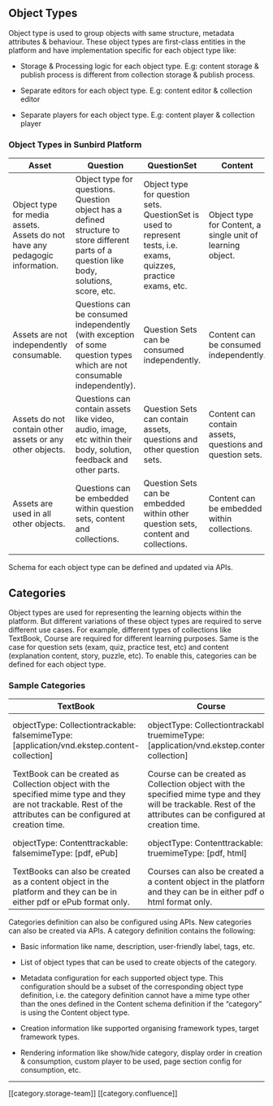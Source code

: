
## Object Types
Object type is used to group objects with same structure, metadata attributes & behaviour. These object types are first-class entities in the platform and have implementation specific for each object type like:


* Storage & Processing logic for each object type. E.g: content storage & publish process is different from collection storage & publish process.


* Separate editors for each object type. E.g: content editor & collection editor


* Separate players for each object type. E.g: content player & collection player




### Object Types in Sunbird Platform


|  **Asset**  |  **Question**  |  **QuestionSet**  |  **Content**  |  **Collection**  | 
|  --- |  --- |  --- |  --- |  --- | 
| Object type for media assets. Assets do not have any pedagogic information. | Object type for questions. Question object has a defined structure to store different parts of a question like body, solutions, score, etc.  | Object type for question sets. QuestionSet is used to represent tests, i.e. exams, quizzes, practice exams, etc.  | Object type for Content, a single unit of learning object.  | Object type for a collection of learning objects. | 
| Assets are not independently consumable. | Questions can be consumed independently (with exception of some question types which are not consumable independently). | Question Sets can be consumed independently. | Content can be consumed independently. | Collections can be consumed independently. | 
| Assets do not contain other assets or any other objects. | Questions can contain assets like video, audio, image, etc within their body, solution, feedback and other parts. | Question Sets can contain assets, questions and other question sets.  | Content can contain assets, questions and question sets. | Collections can contain assets, questions, question sets, content, and other collections. | 
| Assets are used in all other objects. | Questions can be embedded within question sets, content and collections. | Question Sets can be embedded within other question sets, content and collections. | Content can be embedded within collections. | Collections can be embedded in other collections. | 
|  |  |  |  |  | 

Schema for each object type can be defined and updated via APIs.


## Categories
Object types are used for representing the learning objects within the platform. But different variations of these object types are required to serve different use cases. For example, different types of collections like TextBook, Course are required for different learning purposes. Same is the case for question sets (exam, quiz, practice test, etc) and content (explanation content, story, puzzle, etc). To enable this, categories can be defined for each object type.


### Sample Categories


|  **TextBook**  |  **Course**  |  **Practice Quiz**  |  **QuestionPaper**  |  **Exam**  | 
|  --- |  --- |  --- |  --- |  --- | 
| objectType: Collectiontrackable: falsemimeType: \[application/vnd.ekstep.content-collection] | objectType: Collectiontrackable: truemimeType: \[application/vnd.ekstep.content-collection] | objectType: QuestionSetmimeType: \[QuML, ECML]showFeedback: trueallowRetry: true | objectType: QuestionSetmimeType: \[QuML] | objectType: QuestionSetmimeType: \[QuML]allowRetry: falsetimed: true | 
| TextBook can be created as Collection object with the specified mime type and they are not trackable. Rest of the attributes can be configured at creation time. | Course can be created as Collection object with the specified mime type and they will be trackable. Rest of the attributes can be configured at creation time. |  |  |  | 
| objectType: Contenttrackable: falsemimeType: \[pdf, ePub] | objectType: Contenttrackable: truemimeType: \[pdf, html] |  | objectType: ContentmimeType: \[pdf] |  | 
| TextBooks can also be created as a content object in the platform and they can be in either pdf or ePub format only. | Courses can also be created as a content object in the platform and they can be in either pdf or html format only. |  |  |  | 

Categories definition can also be configured using APIs. New categories can also be created via APIs. A category definition contains the following:


* Basic information like name, description, user-friendly label, tags, etc. 


* List of object types that can be used to create objects of the category.


* Metadata configuration for each supported object type. This configuration should be a subset of the corresponding object type definition, i.e. the category definition cannot have a mime type other than the ones defined in the Content schema definition if the “category” is using the Content object type.


* Creation information like supported organising framework types, target framework types.


* Rendering information like show/hide category, display order in creation & consumption, custom player to be used, page section config for consumption, etc.





*****

[[category.storage-team]] 
[[category.confluence]] 
